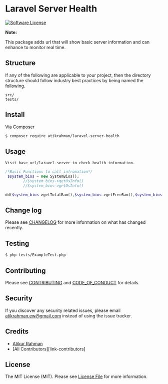 # Laravel Server Health


[![Software License][ico-license]](LICENSE.md)



**Note:**

This package adds url that will show basic server information and can enhance to monitor real time.

## Structure

If any of the following are applicable to your project, then the directory structure should follow industry best practices by being named the following.

```
src/
tests/
```


## Install

Via Composer

``` bash
$ composer require atikrahman/laravel-server-health
```

## Usage

```
Visit base_url/laravel-server to check health information.
```
``` php
/*Basic Functions to call infromation*/
 $system_bios = new SystemBios();
        //$system_bios->getOsInfo()
        //$system_bios->getOsInfo()

dd($system_bios->getTotalRam(),$system_bios->getFreeRam(),$system_bios->getCpuLoadPercentage(),$system_bios->getDiskSize(),$system_bios->getOsTasks(),$system_bios->getOsInfo());


```

## Change log

Please see [CHANGELOG](CHANGELOG.md) for more information on what has changed recently.

## Testing

``` bash
$ php tests/ExampleTest.php
```

## Contributing

Please see [CONTRIBUTING](CONTRIBUTING.md) and [CODE_OF_CONDUCT](CODE_OF_CONDUCT.md) for details.

## Security

If you discover any security related issues, please email atikrahman.ew@gmail.com instead of using the issue tracker.

## Credits

- [Atikur Rahman][link-author]
- [All Contributors][link-contributors]

## License

The MIT License (MIT). Please see [License File](LICENSE.md) for more information.


[ico-license]: https://img.shields.io/badge/license-MIT-brightgreen.svg?style=flat-square
[link-author]: https://github.com/atikrahman-ew
